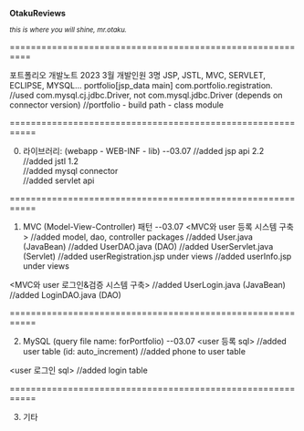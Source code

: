 **OtakuReviews**

*<sub>this is where you will shine, mr.otaku.</sub>*

==========================================================

포트폴리오 개발노트 2023 3월
개발인원 3명
JSP, JSTL, MVC, SERVLET, ECLIPSE, MYSQL...
portfolio[jsp_data main]
com.portfolio.registration.
//used com.mysql.cj.jdbc.Driver, not com.mysql.jdbc.Driver (depends on connector version)
//portfolio - build path - class module

===========================================================

0. 라이브러리: (webapp - WEB-INF - lib)
--03.07
//added jsp api 2.2<br>
//added jstl 1.2<br>
//added mysql connector<br>
//added servlet api<br>

===========================================================

1. MVC (Model-View-Controller) 패턴
--03.07
<MVC와 user 등록 시스템 구축>
//added model, dao, controller packages
//added User.java (JavaBean)
//added UserDAO.java (DAO)
//added UserServlet.java (Servlet)
//added userRegistration.jsp under views
//added userInfo.jsp under views

<MVC와 user 로그인&검증 시스템 구축>
//added UserLogin.java (JavaBean)
//added LoginDAO.java (DAO)


===========================================================

2. MySQL
(query file name: forPortfolio)
--03.07
<user 등록 sql>
//added user table (id: auto_increment)
//added phone to user table

<user 로그인 sql>
//added login table

===========================================================

3. 기타
